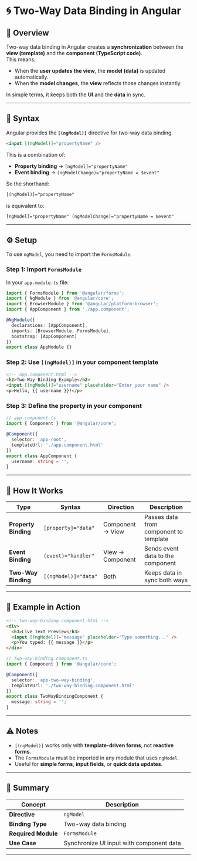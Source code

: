 
# 🌀 Two-Way Data Binding in Angular

## 📘 Overview
Two-way data binding in Angular creates a **synchronization** between the **view (template)** and the **component (TypeScript code)**.  
This means:
- When the **user updates the view**, the **model (data)** is updated automatically.
- When the **model changes**, the **view** reflects those changes instantly.

In simple terms, it keeps both the **UI** and the **data** in sync.

---

## 🧩 Syntax
Angular provides the **`[(ngModel)]`** directive for two-way data binding.

```html
<input [(ngModel)]="propertyName" />
````

This is a combination of:

* **Property binding** → `[ngModel]="propertyName"`
* **Event binding** → `(ngModelChange)="propertyName = $event"`

So the shorthand:

```html
[(ngModel)]="propertyName"
```

is equivalent to:

```html
[ngModel]="propertyName" (ngModelChange)="propertyName = $event"
```

---

## ⚙️ Setup

To use `ngModel`, you need to import the `FormsModule`.

### Step 1: Import `FormsModule`

In your `app.module.ts` file:

```typescript
import { FormsModule } from '@angular/forms';
import { NgModule } from '@angular/core';
import { BrowserModule } from '@angular/platform-browser';
import { AppComponent } from './app.component';

@NgModule({
  declarations: [AppComponent],
  imports: [BrowserModule, FormsModule],
  bootstrap: [AppComponent]
})
export class AppModule {}
```

### Step 2: Use `[(ngModel)]` in your component template

```html
<!-- app.component.html -->
<h2>Two-Way Binding Example</h2>
<input [(ngModel)]="username" placeholder="Enter your name" />
<p>Hello, {{ username }}!</p>
```

### Step 3: Define the property in your component

```typescript
// app.component.ts
import { Component } from '@angular/core';

@Component({
  selector: 'app-root',
  templateUrl: './app.component.html'
})
export class AppComponent {
  username: string = '';
}
```

---

## 🧠 How It Works

| Type                 | Syntax               | Direction        | Description                            |
| -------------------- | -------------------- | ---------------- | -------------------------------------- |
| **Property Binding** | `[property]="data"`  | Component → View | Passes data from component to template |
| **Event Binding**    | `(event)="handler"`  | View → Component | Sends event data to the component      |
| **Two-Way Binding**  | `[(ngModel)]="data"` | Both             | Keeps data in sync both ways           |

---

## 🧪 Example in Action

```html
<!-- two-way-binding.component.html -->
<div>
  <h3>Live Text Preview</h3>
  <input [(ngModel)]="message" placeholder="Type something..." />
  <p>You typed: {{ message }}</p>
</div>
```

```typescript
// two-way-binding.component.ts
import { Component } from '@angular/core';

@Component({
  selector: 'app-two-way-binding',
  templateUrl: './two-way-binding.component.html'
})
export class TwoWayBindingComponent {
  message: string = '';
}
```

---

## ⚠️ Notes

* `[(ngModel)]` works only with **template-driven forms**, not **reactive forms**.
* The `FormsModule` must be imported in any module that uses `ngModel`.
* Useful for **simple forms**, **input fields**, or **quick data updates**.

---

## 🚀 Summary

| Concept             | Description                              |
| ------------------- | ---------------------------------------- |
| **Directive**       | `ngModel`                                |
| **Binding Type**    | Two-way data binding                     |
| **Required Module** | `FormsModule`                            |
| **Use Case**        | Synchronize UI input with component data |

---


